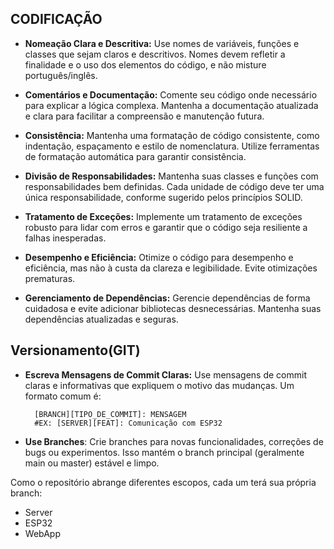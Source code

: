 ## CODIFICAÇÃO

- **Nomeação Clara e Descritiva:** Use nomes de variáveis, funções e classes que sejam claros e descritivos. Nomes devem refletir a finalidade e o uso dos elementos do código, e não misture português/inglês.

- **Comentários e Documentação:** Comente seu código onde necessário para explicar a lógica complexa. Mantenha a documentação atualizada e clara para facilitar a compreensão e manutenção futura.

- **Consistência:** Mantenha uma formatação de código consistente, como indentação, espaçamento e estilo de nomenclatura. Utilize ferramentas de formatação automática para garantir consistência.

- **Divisão de Responsabilidades:** Mantenha suas classes e funções com responsabilidades bem definidas. Cada unidade de código deve ter uma única responsabilidade, conforme sugerido pelos princípios SOLID.

- **Tratamento de Exceções:** Implemente um tratamento de exceções robusto para lidar com erros e garantir que o código seja resiliente a falhas inesperadas.

- **Desempenho e Eficiência:** Otimize o código para desempenho e eficiência, mas não à custa da clareza e legibilidade. Evite otimizações prematuras.

- **Gerenciamento de Dependências:** Gerencie dependências de forma cuidadosa e evite adicionar bibliotecas desnecessárias. Mantenha suas dependências atualizadas e seguras.

## Versionamento(GIT)

- **Escreva Mensagens de Commit Claras:** Use mensagens de commit claras e informativas que expliquem o motivo das mudanças. Um formato comum é:

    ```
      [BRANCH][TIPO_DE_COMMIT]: MENSAGEM
      #EX: [SERVER][FEAT]: Comunicação com ESP32
    ```

- **Use Branches**: Crie branches para novas funcionalidades, correções de bugs ou experimentos. Isso mantém o branch principal (geralmente main ou master) estável e limpo.

Como o repositório abrange diferentes escopos, cada um terá sua própria branch:
- Server
- ESP32
- WebApp
